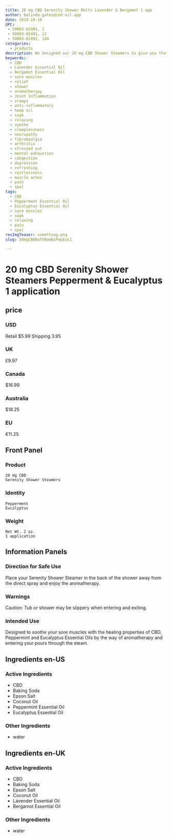 ```yaml
---
title: 20 mg CBD Serenity Shower Melts Lavender & Bergamot 1 app
author: belinda.gates@cbd-oil.app
date: 2019-10-10
UPC: 
 - 50003-02401, 1
 - 50003-02481, 12
 - 50003-02491, 144
categories:
  - products
description: We designed our 20 mg CBD Shower Steamers to give you that spa feeling and help soothe your sore muscles by taking advantage of the healing properties of CBD, Peppermint and Eucalyptus Essential Oils by using the steam to help enter your body. Educate Yourself. Learn more now about research regarding active ingredients. Buy now for $12.99 USD.
keywords: 
  - CBD
  - Lavender Essential Oil
  - Bergamot Essential Oil
  - sore muscles
  - relief
  - shower
  - aromatherapy
  - Joint Inflammation
  - cramps
  - anti-inflammatory
  - hemp oil
  - soak
  - relaxing
  - soothe
  - sleeplessness
  - neuropathy
  - fibromyalgia
  - arthritis
  - stressed out
  - mental exhaustion
  - congestion
  - depression
  - refreshing
  - restlessness
  - muscle aches
  - pain
  - spa]
tags: 
  - CBD
  - Pepperment Essential Oil
  - Eucalyptus Essential Oil
  - sore muscles
  - soak
  - relaxing
  - pain
  - spa]
resImgTeaser: something.png
slug: 50mgCBDBathBombsPepEuc1

---
```


# 20 mg CBD Serenity Shower Steamers Pepperment & Eucalyptus 1 application
## price
### USD
Retail $5.99
Shipping 3.95
### UK
£9.97
### Canada
$16.99
### Australia
$18.25
### EU
€11.25
## Front Panel
### Product
    20 mg CBD
    Serenity Shower Steamers 
### Identity
    Pepperment
    Eucalyptus
### Weight
    Net Wt. 2 oz.
    1 application
## Information Panels
### Direction for Safe Use
Place your Serenity Shower Steamer in the back of the shower away from the direct spray and enjoy the aromatherapy.

### Warnings
<span class="WarningTheme">
  Caution: Tub or shower may be slippery when entering and exiting.
</span>

### Intended Use
Designed to soothe your sore muscles with the healing properties of CBD, Peppermint and Eucalyptus Essential Oils by the way of aromatherapy and entering your pours through the steam.
## Ingredients en-US 
### Active Ingredients
* CBD
* Baking Soda
* Epson Salt
* Coconut Oil
* Peppermint Essential Oil
* Eucalyptus Essential Oil
### Other Ingredients
* water
## Ingredients en-UK 
### Active Ingredients
* CBD
* Baking Soda
* Epson Salt
* Coconut Oil
* Lavender Essential Oil
* Bergamot Essential Oil
### Other Ingredients
* water
